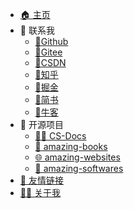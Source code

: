 -   [🏠 主页](/)
-   💬 联系我
    -   [🥇Github](https://github.com/cunyu1943)
    -   [🥇Gitee](https://gitee.com/cunyu1943)
    -   [🥇CSDN](https://blog.csdn.net/github_39655029)
    -   [🥇知乎](https://www.zhihu.com/people/cunyu1943)
    -   [🥇掘金](https://juejin.cn/user/747323637904519)
    -   [🥇简书](https://www.jianshu.com/u/c936e85a22d8)
    -   [🥇牛客](https://www.nowcoder.com/profile/806383223)
-   💯 开源项目
    -   [👨‍💻 CS-Docs](https://github.com/cunyu1943/CS-Docs)
    -   [📖 amazing-books](https://github.com/cunyu1943/amazing-books)
    -   [🌐 amazing-websites](https://github.com/cunyu1943/amazing-websites)
    -   [🔨 amazing-softwares](https://github.com/cunyu1943/amazing-softwares)
-   [🥂 友情链接](docs/about/friends.md)
-   [👨‍💻 关于我](docs/about/me.md)

